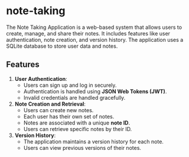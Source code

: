 # note-taking
The Note Taking Application is a web-based system that allows users to create, manage, and share their notes. It includes features like user authentication, note creation, and version history. The application uses a SQLite database to store user data and notes.

## Features

1. **User Authentication**:
    - Users can sign up and log in securely.
    - Authentication is handled using **JSON Web Tokens (JWT)**.
    - Invalid credentials are handled gracefully.
2. **Note Creation and Retrieval**:
    - Users can create new notes.
    - Each user has their own set of notes.
    - Notes are associated with a unique **note ID**.
    - Users can retrieve specific notes by their ID.
3. **Version History**:
    - The application maintains a version history for each note.
    - Users can view previous versions of their notes.
